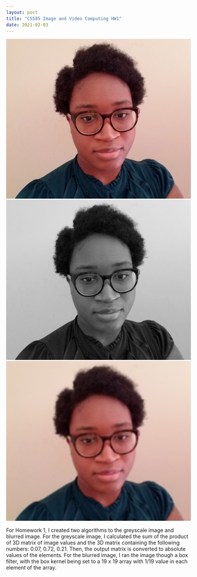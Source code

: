 ```yaml
---
layout: post
title: "CS585 Image and Video Computing HW1"
date: 2021-02-03
---
```

![Photo of myself](Photo.jpg "Original Image")
![Grey version](gray.jpg "Greyscale Image") 
![Blur version](blur.jpg "Blurred Image") 


For Homework 1, I created two algorithms to the greyscale image and blurred image. For the greyscale image, I calculated the sum of the product of 3D matrix of image values and the 3D matrix containing the following numbers: 0.07, 0.72, 0.21. 
Then, the output matrix is converted to absolute values of the elements.
For the blurred image, I ran the image though a box filter, with the box kernel being set to a 19 x 19 array with 1/19 value in each element of the array.
